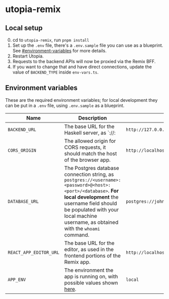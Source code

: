 # utopia-remix

## Local setup

0. cd to `utopia-remix`, run `pnpm install`
1. Set up the `.env` file, there's a `.env.sample` file you can use as a blueprint. See [#environment-variables]([#environment-variables]) for more details.
2. Restart Utopia.
3. Requests to the backend APIs will now be proxied via the Remix BFF.
4. If you want to change that and have direct connections, update the value of `BACKEND_TYPE` inside `env-vars.ts`.

## Environment variables

These are the required environment variables; for local development they can be put in a `.env` file, using `.env.sample` as a blueprint.

| Name                   | Description                                                                                                                                                                                                                                        | Example                                             |
| ---------------------- | -------------------------------------------------------------------------------------------------------------------------------------------------------------------------------------------------------------------------------------------------- | --------------------------------------------------- |
| `BACKEND_URL`          | The base URL for the Haskell server, as `<scheme>://<host>:<port>                                                                                                                                                                                  | `http://127.0.0.1:8001`                             |
| `CORS_ORIGIN`          | The allowed origin for CORS requests, it should match the host of the browser app.                                                                                                                                                                 | `http://localhost:8000`                             |
| `DATABASE_URL`         | The Postgres database connection string, as `postgres://<username>:<password>@<host>:<port>/<database>`. **For local development** the username field should be populated with your local machine username, as obtained with the `whoami` command. | `postgres://johndoe:postgres@localhost:5432/utopia` |
| `REACT_APP_EDITOR_URL` | The base URL for the editor, as used in the frontend portions of the Remix app.                                                                                                                                                                    | `http://localhost:8000`                             |
| `APP_ENV`              | The environment the app is running on, with possible values shown [here](https://github.com/concrete-utopia/utopia/blob/e881cbf330e2ab68f8ea45f5afdbe8ed2c59ebca/utopia-remix/app/env.server.ts#L4).                                               | `local`                                             |
